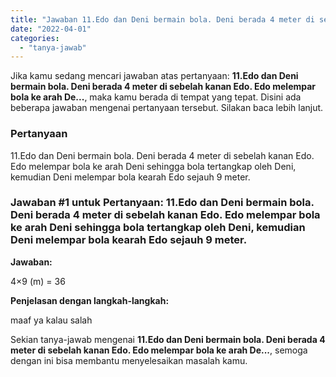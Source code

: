 ```yaml
---
title: "Jawaban 11.Edo dan Deni bermain bola. Deni berada 4 meter di sebelah kanan Edo. Edo melempar bola ke arah De..."
date: "2022-04-01"
categories: 
  - "tanya-jawab"
---
```


Jika kamu sedang mencari jawaban atas pertanyaan: **11.Edo dan Deni bermain bola. Deni berada 4 meter di sebelah kanan Edo. Edo melempar bola ke arah De...**, maka kamu berada di tempat yang tepat. Disini ada beberapa jawaban mengenai pertanyaan tersebut. Silakan baca lebih lanjut.

### Pertanyaan

11.Edo dan Deni bermain bola. Deni berada 4 meter di sebelah kanan Edo. Edo melempar bola ke arah Deni sehingga bola tertangkap oleh Deni, kemudian Deni melempar bola kearah Edo sejauh 9 meter.  

### Jawaban #1 untuk Pertanyaan: 11.Edo dan Deni bermain bola. Deni berada 4 meter di sebelah kanan Edo. Edo melempar bola ke arah Deni sehingga bola tertangkap oleh Deni, kemudian Deni melempar bola kearah Edo sejauh 9 meter.  

**Jawaban:**

4×9 (m) = 36

**Penjelasan dengan langkah-langkah:**

maaf ya kalau salah

Sekian tanya-jawab mengenai **11.Edo dan Deni bermain bola. Deni berada 4 meter di sebelah kanan Edo. Edo melempar bola ke arah De...**, semoga dengan ini bisa membantu menyelesaikan masalah kamu.

